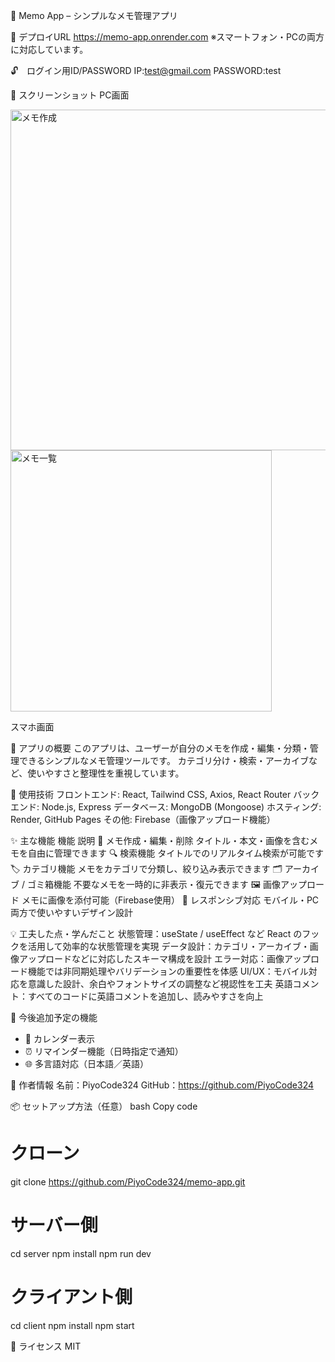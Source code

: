 📒 Memo App – シンプルなメモ管理アプリ

🔗 デプロイURL
https://memo-app.onrender.com
※スマートフォン・PCの両方に対応しています。

🔓　ログイン用ID/PASSWORD
IP:test@gmail.com
PASSWORD:test

📸 スクリーンショット
PC画面

<img width="545" alt="メモ作成" src="https://github.com/user-attachments/assets/374678ef-9ac7-49e6-b464-4914c876415d" />
<img width="418" alt="メモ一覧" src="https://github.com/user-attachments/assets/8b918c44-6a74-42bd-ad4f-2cb281ee32ec" />

スマホ画面

📝 アプリの概要
このアプリは、ユーザーが自分のメモを作成・編集・分類・管理できるシンプルなメモ管理ツールです。
カテゴリ分け・検索・アーカイブなど、使いやすさと整理性を重視しています。

🔧 使用技術
フロントエンド: React, Tailwind CSS, Axios, React Router
バックエンド: Node.js, Express
データベース: MongoDB (Mongoose)
ホスティング: Render, GitHub Pages
その他: Firebase（画像アップロード機能）

✨ 主な機能
機能	説明
📄 メモ作成・編集・削除	タイトル・本文・画像を含むメモを自由に管理できます
🔍 検索機能	タイトルでのリアルタイム検索が可能です
🏷 カテゴリ機能	メモをカテゴリで分類し、絞り込み表示できます
🗂 アーカイブ / ゴミ箱機能	不要なメモを一時的に非表示・復元できます
🖼 画像アップロード	メモに画像を添付可能（Firebase使用）
📱 レスポンシブ対応	モバイル・PC両方で使いやすいデザイン設計

💡 工夫した点・学んだこと
状態管理：useState / useEffect など React のフックを活用して効率的な状態管理を実現
データ設計：カテゴリ・アーカイブ・画像アップロードなどに対応したスキーマ構成を設計
エラー対応：画像アップロード機能では非同期処理やバリデーションの重要性を体感
UI/UX：モバイル対応を意識した設計、余白やフォントサイズの調整など視認性を工夫
英語コメント：すべてのコードに英語コメントを追加し、読みやすさを向上

🚀 今後追加予定の機能
- 📅 カレンダー表示
- ⏰ リマインダー機能（日時指定で通知）
- 🌐 多言語対応（日本語／英語）

👤 作者情報
名前：PiyoCode324
GitHub：https://github.com/PiyoCode324

📦 セットアップ方法（任意）
bash
Copy code
# クローン
git clone https://github.com/PiyoCode324/memo-app.git

# サーバー側
cd server
npm install
npm run dev

# クライアント側
cd client
npm install
npm start

📝 ライセンス
MIT
